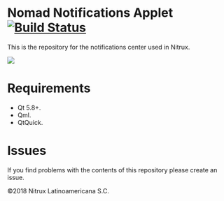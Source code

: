 # Nomad Notifications Applet [![Build Status](https://travis-ci.org/nomad-desktop/nomad-notifications-applet.svg?branch=master)](https://travis-ci.org/nomad-desktop/nomad-notifications-applet)

This is the repository for the notifications center used in Nitrux.

![](https://i.imgur.com/zu5nhs6.png)

# Requirements
- Qt 5.8+.
- Qml.
- QtQuick.

# Issues
If you find problems with the contents of this repository please create an issue.

©2018 Nitrux Latinoamericana S.C.
